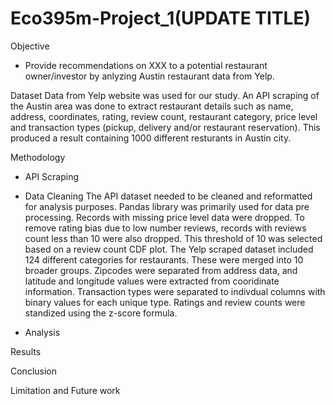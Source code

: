 # Eco395m-Project_1(UPDATE TITLE)
                                                            

Objective
- Provide recommendations on XXX to a potential restaurant owner/investor by anlyzing Austin restaurant data from Yelp.

Dataset
Data from Yelp website was used for our study. An API scraping of the Austin area was done to extract restaurant details such as name, address, coordinates, rating, review count, restaurant category, price level and transaction types (pickup, delivery and/or restaurant reservation). This produced a result containing 1000 different resturants in Austin city.

Methodology

- API Scraping

- Data Cleaning
  The API dataset needed to be cleaned and reformatted for analysis purposes. Pandas library was primarily used for data pre processing. Records with 
  missing price level data were dropped. To remove rating bias due to low number reviews, records with reviews count less than 10 were also dropped. This 
  threshold of 10 was selected based on a review count CDF plot.
  The Yelp scraped dataset included 124 different categories for restaurants. These were merged into 10 broader groups. Zipcodes were separated from 
  address data, and latitude and longitude values were extracted from cooridinate information. Transaction types were separated to indivdual columns with 
  binary values for each unique type. Ratings and review counts were standized using the z-score formula. 

- Analysis

Results

Conclusion

Limitation and Future work






